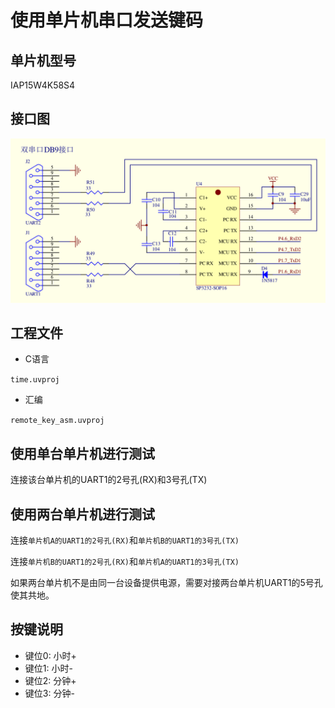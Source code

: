 # 使用单片机串口发送键码 

## 单片机型号
IAP15W4K58S4

## 接口图
![](pic/uart.png)

## 工程文件
* C语言

`time.uvproj`

* 汇编

`remote_key_asm.uvproj`

## 使用单台单片机进行测试
连接该台单片机的UART1的2号孔(RX)和3号孔(TX)

## 使用两台单片机进行测试
连接`单片机A的UART1的2号孔(RX)`和`单片机B的UART1的3号孔(TX)`

连接`单片机B的UART1的2号孔(RX)`和`单片机A的UART1的3号孔(TX)`

如果两台单片机不是由同一台设备提供电源，需要对接两台单片机UART1的5号孔使其共地。

## 按键说明
* 键位0: 小时+
* 键位1: 小时-
* 键位2: 分钟+
* 键位3: 分钟-
